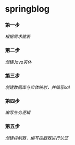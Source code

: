 # springblog
### 第一步
*根据需求建表*
### 第二步
*创建Java实体*
### 第三步
*创建数据库与实体映射，并编写sql*
### 第四步
*编写业务逻辑*
### 第五步
*创建控制器，编写拦截器进行认证*